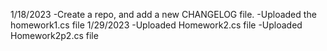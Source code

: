 1/18/2023 
  -Create a repo, and add a new CHANGELOG file.
  -Uploaded the homework1.cs file
1/29/2023
  -Uploaded Homework2.cs file
  -Uploaded Homework2p2.cs file
